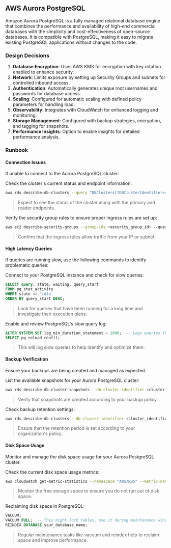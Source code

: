 ## AWS Aurora PostgreSQL

Amazon Aurora PostgreSQL is a fully managed relational database engine that combines the performance and availability of high-end commercial databases with the simplicity and cost-effectiveness of open-source databases. It is compatible with PostgreSQL, making it easy to migrate existing PostgreSQL applications without changes to the code.

### Design Decisions

1. **Database Encryption**: Uses AWS KMS for encryption with key rotation enabled to enhance security.
2. **Network**: Limits exposure by setting up Security Groups and subnets for controlled inbound access.
3. **Authentication**: Automatically generates unique root usernames and passwords for database access.
4. **Scaling**: Configured for automatic scaling with defined policy parameters for handling load.
5. **Observability**: Integrates with CloudWatch for enhanced logging and monitoring.
6. **Storage Management**: Configured with backup strategies, encryption, and tagging for snapshots.
7. **Performance Insights**: Option to enable insights for detailed performance analysis.

### Runbook

#### Connection Issues

If unable to connect to the Aurora PostgreSQL cluster:

Check the cluster's current status and endpoint information:

```sh
aws rds describe-db-clusters --query "DBClusters[?DBClusterIdentifier=='<cluster_identifier>'].[Status, Endpoint, ReaderEndpoint]" --output table
```

> Expect to see the status of the cluster along with the primary and reader endpoints.

Verify the security group rules to ensure proper ingress rules are set up:

```sh
aws ec2 describe-security-groups --group-ids <security_group_id> --query "SecurityGroups[*].[GroupId, IpPermissions]" --output table
```

> Confirm that the ingress rules allow traffic from your IP or subnet.

#### High Latency Queries

If queries are running slow, use the following commands to identify problematic queries:

Connect to your PostgreSQL instance and check for slow queries:

```sql
SELECT query, state, waiting, query_start
FROM pg_stat_activity
WHERE state <> 'idle'
ORDER BY query_start DESC;
```

> Look for queries that have been running for a long time and investigate their execution plans.

Enable and review PostgreSQL's slow query log:

```sql
ALTER SYSTEM SET log_min_duration_statement = 1000;  -- Logs queries that take longer than 1000ms
SELECT pg_reload_conf();
```

> This will log slow queries to help identify and optimize them.

#### Backup Verification

Ensure your backups are being created and managed as expected.

List the available snapshots for your Aurora PostgreSQL cluster:

```sh
aws rds describe-db-cluster-snapshots --db-cluster-identifier <cluster_identifier> --query "DBClusterSnapshots[].[DBClusterSnapshotIdentifier, SnapshotCreateTime]" --output table
```

> Verify that snapshots are created according to your backup policy.

Check backup retention settings:

```sh
aws rds describe-db-clusters --db-cluster-identifier <cluster_identifier> --query "DBClusters[0].[BackupRetentionPeriod]" --output table
```

> Ensure that the retention period is set according to your organization's policy.

#### Disk Space Usage

Monitor and manage the disk space usage for your Aurora PostgreSQL cluster.

Check the current disk space usage metrics:

```sh
aws cloudwatch get-metric-statistics --namespace "AWS/RDS" --metric-name "FreeStorageSpace" --dimensions Name=DBClusterIdentifier,Value=<cluster_identifier> --statistics Average --period 300 --start-time $(date -u -d '1 hour ago' +"%Y-%m-%dT%H:%M:%SZ") --end-time $(date -u +"%Y-%m-%dT%H:%M:%SZ")
```

> Monitor the free storage space to ensure you do not run out of disk space.

Reclaiming disk space in PostgreSQL:

```sql
VACUUM;
VACUUM FULL;  -- This might lock tables, use it during maintenance windows
REINDEX DATABASE your_database_name;
```

> Regular maintenance tasks like vacuum and reindex help to reclaim space and improve performance.

